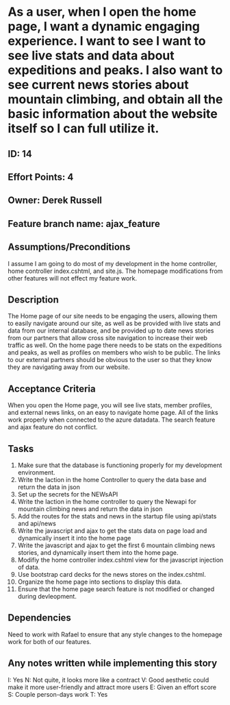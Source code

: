 # As a user, when I open the home page, I want a dynamic engaging experience. I want to see I want to see live stats and data about expeditions and peaks. I also want to see current news stories about mountain climbing, and obtain all the basic information about the website itself so I can full utilize it. 

## ID: 14
## Effort Points: 4
## Owner: Derek Russell
## Feature branch name: ajax_feature

## Assumptions/Preconditions
I assume I am going to do most of my development in the home controller, home controller index.cshtml, and site.js. The homepage modifications from other features will not effect my feature work.

## Description
The Home page of our site needs to be engaging the users, allowing them to easily navigate around our site, as well as be provided with live stats and data from our internal database, and be provided up to date news stories from our partners that allow cross site navigation to increase their web traffic as well. On the home page there needs to be stats on the expeditions and peaks, as well as profiles on members who wish to be public. The links to our external partners should be obvious to the user so that they know they are navigating away from our website. 

## Acceptance Criteria
When you open the Home page, you will see live stats, member profiles, and external news links, on an easy to navigate home page. All of the links work properly when connected to the azure datadata. The search feature and ajax feature do not conflict. 

## Tasks
1. Make sure that the database is functioning properly for my development environment.
2. Write the Iaction in the home Controller to query the data base and return the data in json
3. Set up the secrets for the NEWsAPI
4. Write the Iaction in the home controller to query the Newapi for mountain climbing news and return the data in json
5. Add the routes for the stats and news in the startup file using api/stats and api/news
6. Write the javascript and ajax to get the stats data on page load and dynamically insert it into the home page
7. Write the javascript and ajax to get the first 6 mountain climbing news stories, and dynamically insert them into the home page.
8. Modifiy the home controller index.cshtml view for the javascript injection of data.
9. Use bootstrap card decks for the news stores on the index.cshtml.
10. Organize the home page into sections to display this data.
11. Ensure that the home page search feature is not modified or changed during devleopment.


## Dependencies
Need to work with Rafael to ensure that any style changes to the homepage work for both of our features.

## Any notes written while implementing this story
I: Yes
N: Not quite, it looks more like a contract
V: Good aesthetic could make it more user-friendly and attract more users
E: Given an effort score
S: Couple person-days work
T: Yes